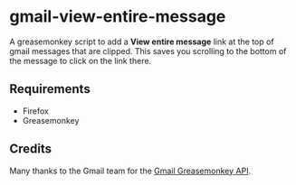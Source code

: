 
gmail-view-entire-message
=========================

A greasemonkey script to add a **View entire message** link at the top of gmail
messages that are clipped. This saves you scrolling to the bottom of the
message to click on the link there.

Requirements
------------

* Firefox
* Greasemonkey

Credits
-------

Many thanks to the Gmail team for the [Gmail Greasemonkey API](http://code.google.com/p/gmail-greasemonkey/wiki/GmailGreasemonkey10API). 

